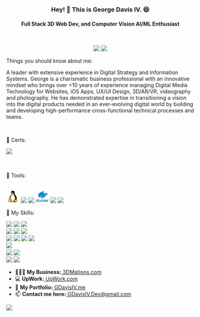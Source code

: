 
<h3 align="center">Hey! 👋 This is George Davis IV. 😄 </h3>

<h4 align="center">Full Stack 3D Web Dev, and Computer Vision AI/ML Enthusiast</h4>

</br>
<p align="center">
<a href="https://www.linkedin.com/in/gdavisiv/" target="_blank"><img src="https://avatars3.githubusercontent.com/u/357098?s=200&v=4" width="40"/></a>
<a href="https://www.upwork.com/freelancers/~016f6ad97a8227b98b" target="_blank"><img src="https://user-images.githubusercontent.com/7787759/260731539-8194060a-2e92-417a-ba98-5b9f1e947183.jpg" width="37"/></a>
</p>


Things you should know about me:

A leader with extensive experience in Digital Strategy and Information Systems. George is a charismatic business professional with an innovative mindset who brings over +10 years of experience managing Digital Media Technology for Websites, iOS Apps, UX/UI Design, 3D/AR/VR, videography and photography. He has demonstrated expertise in transitioning a vision into the digital products needed in an ever-evolving digital world by building and developing high-performance cross-functional technical processes and teams. 

</br>

📜 Certs:

<p>
<img src="https://github.com/gdavisiv/gdavisiv/assets/7787759/8392bdd8-184b-4046-913b-6ce75e8adab1" width="100"/>
</p>

</br>

🧰 Tools:

</br>
<code><img height="35" src="https://raw.githubusercontent.com/github/explore/80688e429a7d4ef2fca1e82350fe8e3517d3494d/topics/linux/linux.png"></code>
<code><img height="35" src="https://forums.kali.org/images/misc/kali-2.0-logo-TM.png"></code>
<code><img height="35" src="https://git-scm.com/images/logos/logomark-white@2x.png"></code>
<code><img height="35" src="https://raw.githubusercontent.com/github/explore/80688e429a7d4ef2fca1e82350fe8e3517d3494d/topics/docker/docker.png"></code>
<code><img height="35" src="https://resources.jetbrains.com/storage/products/pycharm/img/meta/pycharm_logo_300x300.png"></code>
<code><img height="35" src="https://upload.wikimedia.org/wikipedia/commons/thumb/9/9a/Visual_Studio_Code_1.35_icon.svg/512px-Visual_Studio_Code_1.35_icon.svg.png?20210804221519"></code>

</br>

🌱 My Skills:

![](https://img.shields.io/badge/Framework-React.js-informational?style=flat&logo=reactjs&logoColor=white&color=3bac3a)
![](https://img.shields.io/badge/Framework-Three.js-informational?style=flat&logo=threejs&logoColor=white&color=3bac3a)
![](https://img.shields.io/badge/Framework-Next.js-informational?style=flat&logo=nextjs&logoColor=white&color=3bac3a)
<br>
![](https://img.shields.io/badge/Framework-WebGL-informational?style=flat&logo=webgl&logoColor=white&color=3bac3a)
![](https://img.shields.io/badge/Framework-Babylon.js-informational?style=flat&logo=babylon&logoColor=white&color=3bac3a)
![](https://img.shields.io/badge/Framework-Angular-informational?style=flat&logo=angular&logoColor=white&color=3bac3a)
<br>
![](https://img.shields.io/badge/Language-JavaScript-informational?style=flat&logo=javascript&logoColor=white&color=3bac3a)
![](https://img.shields.io/badge/Language-PHP-informational?style=flat&logo=php&logoColor=white&color=3bac3a)
![](https://img.shields.io/badge/Language-Python-informational?style=flat&logo=python&logoColor=white&color=3bac3a)
![](https://img.shields.io/badge/Language-Swift-informational?style=flat&logo=swift&logoColor=white&color=3bac3a)
<br>
![](https://img.shields.io/badge/CI/CD-Github_Action-informational?style=flat&logo=github&logoColor=white&color=3bac3a)
<br>
![](https://img.shields.io/badge/Database-MySQL-informational?style=flat&logo=mysql&logoColor=white&color=3bac3a)
![](https://img.shields.io/badge/Database-MongoDB-informational?style=flat&logo=mongodb&logoColor=white&color=3bac3a)
<br>
![](https://img.shields.io/badge/Shell-Bash-informational?style=flat&logo=gnu-bash&logoColor=white&color=3bac3a)
![](https://img.shields.io/badge/Tools-Docker-informational?style=flat&logo=docker&logoColor=white&color=3bac3a)

- 👨🏽‍💻 <b>My Business:</b><a href="https://www.3DMations.com">  3DMations.com</a>
- 💻 <b>UpWork:</b><a href="https://www.upwork.com/freelancers/~016f6ad97a8227b98b">  UpWork.com</a>
- 🤖 <b>My Portfolio:</b><a href="https://www.gdavisiv.me">  GDavisIV.me</a>
- 📫 <b>Contact me here:</b><a href="mailto:gdavisiv.dev@gmail.com" target="_blank"> GDavisIV.Dev@gmail.com</a>


![](https://komarev.com/ghpvc/?username=gdavisiv&color=brightgreen)
